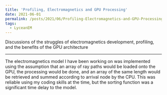 ```yaml
---
title: 'Profiling, Electromagnetics and GPU Processing'
date: 2021-06-01
permalink: /posts/2021/06/Profiling-Electromagnetics-and-GPU-Processing/
tags:
  - LyceanEM
---
```


Discussions of the struggles of electromagnetics development, profiling, and the benefits of the GPU architecture

---

The electromagnetics model I have been working on was implemented using the assumption that an array of ray paths would be loaded onto the GPU, the processing would be done, and an array of the same length would be retrieved and summed according to arrival node by the CPU. This was reliable using my coding skills at the time, but the sorting function was a significant time delay to the model.


<script src="https://utteranc.es/client.js"
        repo="LyceanEM/LyceanEM.github.io"
        issue-term="Profiling-Electromagnetics-and-GPU-Processing"
        theme="github-light"
        crossorigin="anonymous"
        async>
</script>
